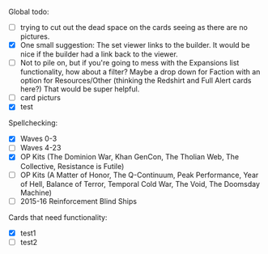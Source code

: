 
Global todo:
- [ ] trying to cut out the dead space on the cards seeing as there are no pictures. 
- [x] One small suggestion: The set viewer links to the builder. It would be nice if the builder had a link back to the viewer.
- [ ] Not to pile on, but if you're going to mess with the Expansions list functionality, how about a filter? Maybe a drop down for Faction with an option for Resources/Other (thinking the Redshirt and Full Alert cards here?) That would be super helpful.
- [ ] card picturs
- [x] test

Spellchecking:
- [X] Waves 0-3
- [ ] Waves 4-23
- [X] OP Kits (The Dominion War, Khan GenCon, The Tholian Web, The Collective, Resistance is Futile)
- [ ] OP Kits (A Matter of Honor, The Q-Continuum, Peak Performance, Year of Hell, Balance of Terror, Temporal Cold War, The Void, The Doomsday Machine)
- [ ] 2015-16 Reinforcement Blind Ships

Cards that need functionality:
- [x] test1
- [ ] test2
